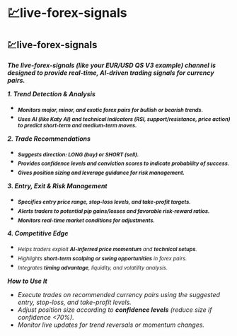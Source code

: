 # 💹live-forex-signals

## 💹live-forex-signals

_**The live-forex-signals (like your EUR/USD QS V3 example) channel is designed to provide real-time, AI-driven trading signals for currency pairs.**_

_**1. Trend Detection & Analysis**_

* <sub>_**Monitors major, minor, and exotic forex pairs for bullish or bearish trends.**_</sub>
* <sub>_**Uses AI (like Katy AI) and technical indicators (RSI, support/resistance, price action) to predict short-term and medium-term moves.**_</sub>

_**2. Trade Recommendations**_

* <sub>_**Suggests direction: LONG (buy) or SHORT (sell).**_</sub>
* <sub>_**Provides confidence levels and conviction scores to indicate probability of success.**_</sub>
* <sub>_**Gives position sizing and leverage guidance for risk management.**_</sub>

_**3. Entry, Exit & Risk Management**_

* <sub>_**Specifies entry price range, stop-loss levels, and take-profit targets.**_</sub>
* <sub>_**Alerts traders to potential pip gains/losses and favorable risk-reward ratios.**_</sub>
* <sub>_**Monitors real-time market conditions for adjustments.**_</sub>

_**4. Competitive Edge**_

* <sub>_Helps traders exploit_</sub><sub>_&#x20;_</sub><sub>_**AI-inferred price momentum**_</sub><sub>_&#x20;_</sub><sub>_and_</sub><sub>_&#x20;_</sub><sub>_**technical setups**_</sub><sub>_._</sub>
* <sub>_Highlights_</sub><sub>_&#x20;_</sub><sub>_**short-term scalping or swing opportunities**_</sub><sub>_&#x20;_</sub><sub>_in forex pairs._</sub>
* <sub>_Integrates_</sub><sub>_&#x20;_</sub><sub>_**timing advantage**_</sub><sub>_, liquidity, and volatility analysis._</sub>

_**How to Use It**_

* _Execute trades on recommended currency pairs using the suggested entry, stop-loss, and take-profit levels._
* _Adjust position size according to **confidence levels** (reduce size if confidence <70%)._
* _Monitor live updates for trend reversals or momentum changes._
